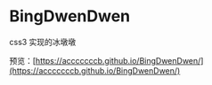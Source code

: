 # BingDwenDwen
css3 实现的冰墩墩

预览：[https://acccccccb.github.io/BingDwenDwen/](https://acccccccb.github.io/BingDwenDwen/)
